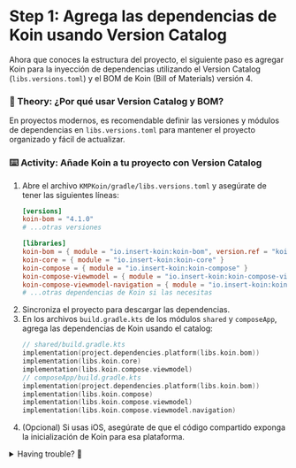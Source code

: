 # Step 1: Agrega las dependencias de Koin usando Version Catalog

Ahora que conoces la estructura del proyecto, el siguiente paso es agregar Koin para la inyección de dependencias utilizando el Version Catalog (`libs.versions.toml`) y el BOM de Koin (Bill of Materials) versión 4.

### 📖 Theory: ¿Por qué usar Version Catalog y BOM?

<!--
> [!TIP]
> El Version Catalog centraliza y simplifica la gestión de versiones de dependencias. El BOM de Koin asegura que todas las dependencias de Koin sean compatibles entre sí.
-->

En proyectos modernos, es recomendable definir las versiones y módulos de dependencias en `libs.versions.toml` para mantener el proyecto organizado y fácil de actualizar.

### ⌨️ Activity: Añade Koin a tu proyecto con Version Catalog

1. Abre el archivo `KMPKoin/gradle/libs.versions.toml` y asegúrate de tener las siguientes líneas:
   ```toml
   [versions]
   koin-bom = "4.1.0"
   # ...otras versiones

   [libraries]
   koin-bom = { module = "io.insert-koin:koin-bom", version.ref = "koin-bom" }
   koin-core = { module = "io.insert-koin:koin-core" }
   koin-compose = { module = "io.insert-koin:koin-compose" }
   koin-compose-viewmodel = { module = "io.insert-koin:koin-compose-viewmodel" }
   koin-compose-viewmodel-navigation = { module = "io.insert-koin:koin-compose-viewmodel-navigation" }
   # ...otras dependencias de Koin si las necesitas
   ```
2. Sincroniza el proyecto para descargar las dependencias.
3. En los archivos `build.gradle.kts` de los módulos `shared` y `composeApp`, agrega las dependencias de Koin usando el catalog:
   ```kotlin
   // shared/build.gradle.kts
   implementation(project.dependencies.platform(libs.koin.bom))
   implementation(libs.koin.core)
   implementation(libs.koin.compose.viewmodel)
   // composeApp/build.gradle.kts
   implementation(project.dependencies.platform(libs.koin.bom))
   implementation(libs.koin.compose)
   implementation(libs.koin.compose.viewmodel)
   implementation(libs.koin.compose.viewmodel.navigation)
   ```
4. (Opcional) Si usas iOS, asegúrate de que el código compartido exponga la inicialización de Koin para esa plataforma.

<details>
<summary>Having trouble? 🤷</summary><br/>

- Si tienes errores de sincronización, revisa que la versión de Koin sea compatible con tu versión de Kotlin.
- Consulta la [documentación oficial de Koin](https://insert-koin.io/docs/setup/v4) para más detalles sobre integración multiplataforma y uso de BOM.

</details>
